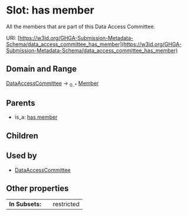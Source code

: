
# Slot: has member


All the members that are part of this Data Access Committee.

URI: [https://w3id.org/GHGA-Submission-Metadata-Schema/data_access_committee_has_member](https://w3id.org/GHGA-Submission-Metadata-Schema/data_access_committee_has_member)


## Domain and Range

[DataAccessCommittee](DataAccessCommittee.md) &#8594;  <sub>0..\*</sub> [Member](Member.md)

## Parents

 *  is_a: [has member](has_member.md)

## Children


## Used by

 * [DataAccessCommittee](DataAccessCommittee.md)

## Other properties

|  |  |  |
| --- | --- | --- |
| **In Subsets:** | | restricted |

